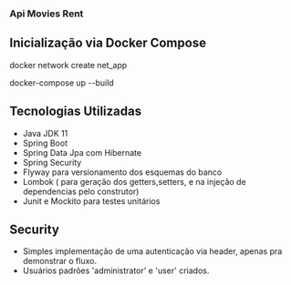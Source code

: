 ### Api Movies Rent

## Inicialização via Docker Compose
docker network create net_app

docker-compose up --build

## Tecnologias Utilizadas 
 - Java JDK 11
 - Spring Boot
 - Spring Data Jpa com Hibernate
 - Spring Security 
 - Flyway para versionamento dos esquemas do banco
 - Lombok ( para geração dos getters,setters, e na injeção de dependencias pelo construtor)
 - Junit e Mockito para testes unitários 

## Security
 - Simples implementação de uma autenticação via header, apenas pra demonstrar o fluxo.
 - Usuários padrões 'administrator' e 'user' criados.

